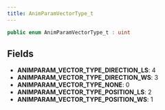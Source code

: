 ```yaml
---
title: AnimParamVectorType_t
---
```


```csharp
public enum AnimParamVectorType_t : uint
```

## Fields

- **ANIMPARAM_VECTOR_TYPE_DIRECTION_LS**: 4
- **ANIMPARAM_VECTOR_TYPE_DIRECTION_WS**: 3
- **ANIMPARAM_VECTOR_TYPE_NONE**: 0
- **ANIMPARAM_VECTOR_TYPE_POSITION_LS**: 2
- **ANIMPARAM_VECTOR_TYPE_POSITION_WS**: 1


